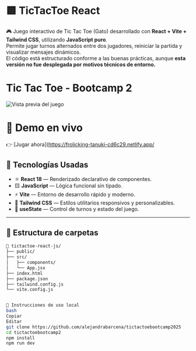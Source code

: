 
# 🟦 TicTacToe React
🎮 Juego interactivo de Tic Tac Toe (Gato) desarrollado con **React + Vite + Tailwind CSS**, utilizando **JavaScript puro**.  
Permite jugar turnos alternados entre dos jugadores, reiniciar la partida y visualizar mensajes dinámicos.  
El código está estructurado conforme a las buenas prácticas, aunque **esta versión no fue desplegada por motivos técnicos de entorno.**

# Tic Tac Toe - Bootcamp 2

![Vista previa del juego](https://github.com/alejandrabarcena/tictactoebootcamp2/blob/main/vistapreviatictactoe.png?raw=true)

# 🔗 Demo en vivo

👉 [Jugar ahora](https://frolicking-tanuki-cd6c29.netlify.app/


## 🧠 Tecnologías Usadas

- ⚛️ **React 18** — Renderizado declarativo de componentes.
- 🟨 **JavaScript** — Lógica funcional sin tipado.
- ⚡ **Vite** — Entorno de desarrollo rápido y moderno.
- 🎨 **Tailwind CSS** — Estilos utilitarios responsivos y personalizables.
- 🔁 **useState** — Control de turnos y estado del juego.

---
## 📂 Estructura de carpetas

```bash
📁 tictactoe-react-js/
├── public/
├── src/
│   ├── components/
│   └── App.jsx
├── index.html
├── package.json
├── tailwind.config.js
└── vite.config.js


📝 Instrucciones de uso local
bash
Copiar
Editar
git clone https://github.com/alejandrabarcena/tictactoebootcamp2025
cd tictactoebootcamp2
npm install
npm run dev
